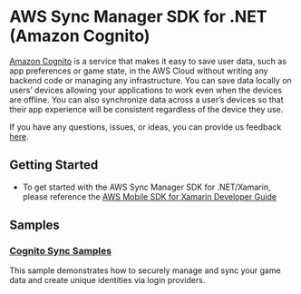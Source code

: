 # AWS Sync Manager SDK for .NET (Amazon Cognito)

[Amazon Cognito](http://aws.amazon.com/cognito/) is a service that makes it easy to save user data, such as app preferences or game state, in the AWS Cloud without writing any backend code or managing any infrastructure. You can save data locally on users’ devices allowing your applications to work even when the devices are offline. You can also synchronize data across a user’s devices so that their app experience will be consistent regardless of the device they use.

If you have any questions, issues, or ideas, you can provide us feedback [here](https://github.com/aws/amazon-cognito-dotnet/issues).

## Getting Started

* To get started with the AWS Sync Manager SDK for .NET/Xamarin, please reference the [AWS Mobile SDK for Xamarin Developer Guide](http://docs.aws.amazon.com/mobile/sdkforxamarin/developerguide)

## Samples

### [Cognito Sync Samples](https://github.com/aws/amazon-cognito-dotnet/trees/master/--/sdk/sample)

This sample demonstrates how to securely manage and sync your game data and create unique identities via login providers.

